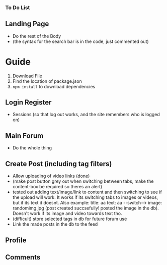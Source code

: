 ### To Do List
 ## Landing Page
 - Do the rest of the Body
 - (the syntax for the search bar is in the code, just commented out)
 # Guide
 1. Download File
 2. Find the location of package.json
 3. `npm install` to download dependencies
    
 ## Login Register
 - Sessions (so that log out works, and the site remembers who is logged on)
 
 ## Main Forum
 - Do the whole thing
   
 ## Create Post (including tag filters)
 - Allow uploading of video links (done)
 - (make post button grey out when switching between tabs, make the content-box be required so theres an alert)
 - tested out adding text/image/link to content and then switching to see if the upload will work. It works if its switching tabs to images or videos, but if its text it doesnt. Also example: title: aa text: aa --switch-->  image: randomimg.jpg (post created succsefully! posted the image in the db). Doesn't work if its image and video towards text tho.
 - (difficult) store selected tags in db for future forum use
 - Link the made posts in the db to the feed
 
 ## Profile
 ## Comments
